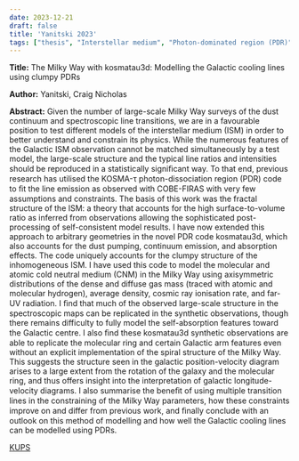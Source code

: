 ```yaml
---
date: 2023-12-21
draft: false
title: 'Yanitski 2023'
tags: ["thesis", "Interstellar medium", "Photon-dominated region (PDR)", "Astrophysical modelling", "Radiative transfer"]
---
```


**Title:** The Milky Way with kosmatau3d: Modelling the Galactic cooling lines using clumpy PDRs

**Author:** Yanitski, Craig Nicholas

**Abstract:** Given the number of large-scale Milky Way surveys of the dust continuum and spectroscopic line transitions, we are in a favourable position to test different models of the interstellar medium (ISM) in order to better understand and constrain its physics. While the numerous features of the Galactic ISM observation cannot be matched simultaneously by a test model, the large-scale structure and the typical line ratios and intensities should be reproduced in a statistically signiﬁcant way. To that end, previous research has utilised the KOSMA-τ photon-dissociation region (PDR) code to ﬁt the line emission as observed with COBE-FIRAS with very few assumptions and constraints. The basis of this work was the fractal structure of the ISM: a theory that accounts for the high surface-to-volume ratio as inferred from observations allowing the sophisticated post-processing of self-consistent model results. I have now extended this approach to arbitrary geometries in the novel PDR code kosmatau3d, which also accounts for the dust pumping, continuum emission, and absorption effects. The code uniquely accounts for the clumpy structure of the inhomogeneous ISM. I have used this code to model the molecular and atomic cold neutral medium (CNM) in the Milky Way using axisymmetric distributions of the dense and diffuse gas mass (traced with atomic and molecular hydrogen), average density, cosmic ray ionisation rate, and far-UV radiation. I ﬁnd that much of the observed large-scale structure in the spectroscopic maps can be replicated in the synthetic observations, though there remains difficulty to fully model the self-absorption features toward the Galactic centre. I also ﬁnd these kosmatau3d synthetic observations are able to replicate the molecular ring and certain Galactic arm features even without an explicit implementation of the spiral structure of the Milky Way. This suggests the structure seen in the galactic position-velocity diagram arises to a large extent from the rotation of the galaxy and the molecular ring, and thus offers insight into the interpretation of galactic longitude-velocity diagrams. I also summarise the beneﬁt of using multiple transition lines in the constraining of the Milky Way parameters, how these constraints improve on and differ from previous work, and ﬁnally conclude with an outlook on this method of modelling and how well the Galactic cooling lines can be modelled using PDRs.

[KUPS](https://kups.ub.uni-koeln.de/71850/)
